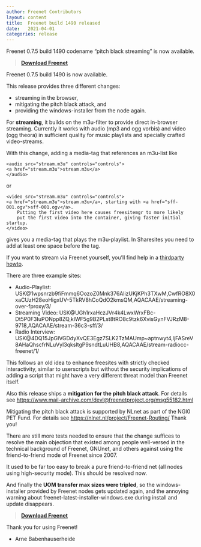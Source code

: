 ```yaml
---
author: Freenet Contributors
layout: content
title:  Freenet build 1490 released
date:   2021-04-01
categories: release
---
```

Freenet 0.7.5 build 1490 codename “pitch black streaming” is now available.


> **[Download Freenet][download page]**


Freenet 0.7.5 build 1490 is now available.


This release provides three different changes:

* streaming in the browser,
* mitigating the pitch black attack, and
* providing the windows-installer from the node again.


For **streaming**, it builds on the m3u-filter to provide
direct in-browser streaming. Currently
it works with audio (mp3 and ogg vorbis)
and video (ogg theora) in sufficient quality for
music playlists and specially crafted video-streams.

With this change, adding a media-tag that references an m3u-list like

    <audio src="stream.m3u" controls="controls">
	<a href="stream.m3u">stream.m3u</a>
    </audio>

or

    <video src="stream.m3u" controls="controls">
	<a href="stream.m3u">stream.m3u</a>, starting with <a href="sff-001.ogv">sff-001.ogv</a>.
        Putting the first video here causes freesitemgr to more likely
        put the first video into the container, giving faster initial startup.
    </video>

gives you a media-tag that plays the m3u-playlist.
In Sharesites you need to add at least one space before the tag.

If you want to stream via Freenet yourself, you’ll find help in
a [thirdparty howto][streaming-howto].

There are three example sites:

- Audio-Playlist: USK@1wpsnrzb9fiFmmq6OozoZ0Mnk376AlizUKjKPh3TXwM,CwfRO8X0xaCUzH28eoHigxUV-5TkRV8hCoQdO2kmsQM,AQACAAE/streaming-over-fproxy/3/
- Streaming Video: USK@UGh1rxaHczJVr4k4LwxWrxFBc-Dt5P0F3IuPONpp8ZQ,klWF5g9B2PLst8tRO8c9tzk6XvisGynFVJRzM8-9718,AQACAAE/stream-36c3-sff/3/
- Radio Interview: USK@4DQ15JpGlVGDdyXvQE3Egz7SLK2TzMAUmp~aptnwyt4,ljFASreV8AHaQhscfrNLuVyl3qksltgP9sndtLuUHB8,AQACAAE/stream-radiocc-freenet/1/

This follows an old idea to enhance freesites with strictly checked interactivity,
similar to userscripts but without the security implications of adding a script
that might have a very different threat model than Freenet itself.


Also this release ships a **mitigation for the pitch black attack**. 
For details see <https://www.mail-archive.com/devl@freenetproject.org/msg55182.html>

Mitigating the pitch black attack is supported by NLnet
as part of the NGI0 PET Fund.
For details see <https://nlnet.nl/project/Freenet-Routing/>
Thank you!

There are still more tests needed to ensure that the change suffices
to resolve the main objection that existed among people well-versed
in the technical background of Freenet, GNUnet, and others
against using the friend-to-friend mode of Freenet since 2007.

It used to be far too easy to break a pure friend-to-friend net
(all nodes using high-security mode). This should be resolved now.


And finally the **UOM transfer max sizes were tripled**,
so the windows-installer provided by Freenet nodes gets updated again,
and the annoying warning about freenet-latest-installer-windows.exe
during install and update disappears.


> **[Download Freenet][download page]**


Thank you for using Freenet!


- Arne Babenhauserheide


[releasetag1490]: https://github.com/hyphanet/fred/releases/tag/build01490
[download page]: pages/download.html
[streaming-howto]: https://www.draketo.de/software/stream-over-freenet.html
